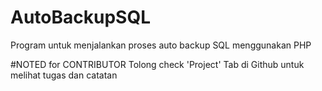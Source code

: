 # AutoBackupSQL
Program untuk menjalankan proses auto backup SQL menggunakan PHP

#NOTED for CONTRIBUTOR
Tolong check 'Project' Tab di Github untuk melihat tugas dan catatan
